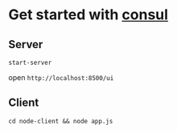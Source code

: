 # Get started with [consul](https://www.consul.io/)

## Server
```
start-server
```

open ```http://localhost:8500/ui```

## Client

```
cd node-client && node app.js
```

